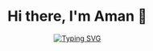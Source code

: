 <div align="center">
    <h1> Hi there, I'm Aman 👋</h1>
</div>

<p align="center">
<a href="https://github.com/aman612"><img src="https://readme-typing-svg.herokuapp.com?font=Fira+Code&pause=1000&random=false&width=435&lines=Software+Engineer;Python+Developer&center=true&width=500&height=50" alt="Typing SVG" /></a>
</p>

<!--
**aman612/aman612** is a ✨ _special_ ✨ repository because its `README.md` (this file) appears on your GitHub profile.

Here are some ideas to get you started:

- 🔭 I’m currently working on ...
- 🌱 I’m currently learning ...
- 👯 I’m looking to collaborate on ...
- 🤔 I’m looking for help with ...
- 💬 Ask me about ...
- 📫 How to reach me: ...
- 😄 Pronouns: ...
- ⚡ Fun fact: ...
-->
